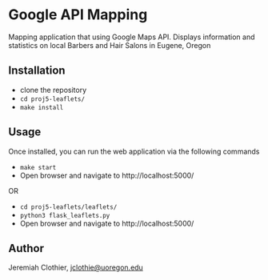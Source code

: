 # Google API Mapping

Mapping application that using Google Maps API. Displays information and statistics on local Barbers and Hair Salons in Eugene, Oregon

## Installation

* clone the repository
* `cd proj5-leaflets/`
* `make install`

## Usage
Once installed, you can run the web application via the following commands
* `make start`
* Open browser and navigate to http://localhost:5000/

OR

* `cd proj5-leaflets/leaflets/`
* `python3 flask_leaflets.py`
* Open browser and navigate to http://localhost:5000/

## Author

Jeremiah Clothier, jclothie@uoregon.edu
